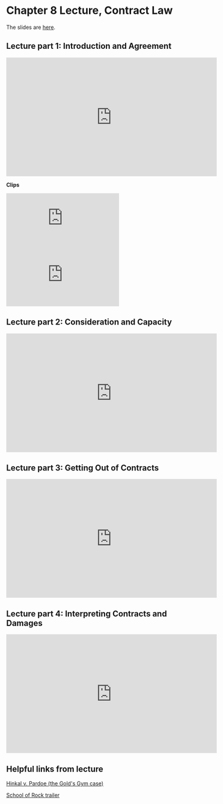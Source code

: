 # Chapter 8 Lecture, Contract Law

The slides are [here](https://jlingwall.github.io/LegalEnvironment/slides/buslaw_slides_ch08_contracts.html#1).

## Lecture part 1: Introduction and Agreement

<iframe width="560" height="315" src="https://www.youtube.com/embed/fl5-VKFQFb0" frameborder="0" allow="accelerometer; autoplay; encrypted-media; gyroscope; picture-in-picture" allowfullscreen></iframe>

**Clips** 

<iframe width="300" src="https://www.youtube.com/embed/FqCsA6LV3dA" frameborder="0" allow="accelerometer; autoplay; encrypted-media; gyroscope; picture-in-picture" allowfullscreen></iframe>

<iframe width="300" src="https://www.youtube.com/embed/U_n5SNrMaL8" frameborder="0" allow="accelerometer; autoplay; encrypted-media; gyroscope; picture-in-picture" allowfullscreen></iframe>

## Lecture part 2: Consideration and Capacity

<iframe width="560" height="315" src="https://www.youtube.com/embed/L9UAH5h-XVU" frameborder="0" allow="accelerometer; autoplay; encrypted-media; gyroscope; picture-in-picture" allowfullscreen></iframe>

## Lecture part 3: Getting Out of Contracts

<iframe width="560" height="315" src="https://www.youtube.com/embed/PYrhG9-GfSA" frameborder="0" allow="accelerometer; autoplay; encrypted-media; gyroscope; picture-in-picture" allowfullscreen></iframe>

## Lecture part 4: Interpreting Contracts and Damages

<iframe width="560" height="315" src="https://www.youtube.com/embed/cslHpEvRwL4" frameborder="0" allow="accelerometer; autoplay; encrypted-media; gyroscope; picture-in-picture" allowfullscreen></iframe>

## Helpful links from lecture

[Hinkal v. Pardoe (the Gold's Gym case)](https://web.archive.org/web/20180310113238/http://caselaw.findlaw.com/pa-superior-court/1723746.html)

[School of Rock trailer](https://youtu.be/3PsUJFEBC74) 

